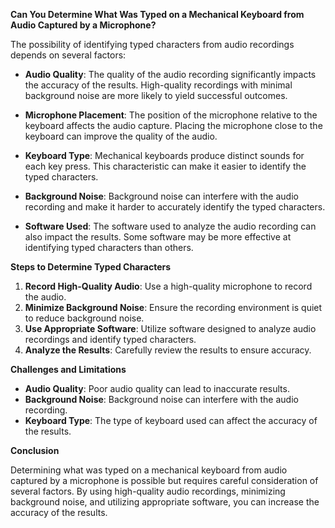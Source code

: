 **Can You Determine What Was Typed on a Mechanical Keyboard from Audio Captured by a Microphone?**

The possibility of identifying typed characters from audio recordings depends on several factors:

- **Audio Quality**: The quality of the audio recording significantly impacts the accuracy of the results. High-quality recordings with minimal background noise are more likely to yield successful outcomes.

- **Microphone Placement**: The position of the microphone relative to the keyboard affects the audio capture. Placing the microphone close to the keyboard can improve the quality of the audio.

- **Keyboard Type**: Mechanical keyboards produce distinct sounds for each key press. This characteristic can make it easier to identify the typed characters.

- **Background Noise**: Background noise can interfere with the audio recording and make it harder to accurately identify the typed characters.

- **Software Used**: The software used to analyze the audio recording can also impact the results. Some software may be more effective at identifying typed characters than others.

**Steps to Determine Typed Characters**

1.  **Record High-Quality Audio**: Use a high-quality microphone to record the audio.
2.  **Minimize Background Noise**: Ensure the recording environment is quiet to reduce background noise.
3.  **Use Appropriate Software**: Utilize software designed to analyze audio recordings and identify typed characters.
4.  **Analyze the Results**: Carefully review the results to ensure accuracy.

**Challenges and Limitations**

-   **Audio Quality**: Poor audio quality can lead to inaccurate results.
-   **Background Noise**: Background noise can interfere with the audio recording.
-   **Keyboard Type**: The type of keyboard used can affect the accuracy of the results.

**Conclusion**

Determining what was typed on a mechanical keyboard from audio captured by a microphone is possible but requires careful consideration of several factors. By using high-quality audio recordings, minimizing background noise, and utilizing appropriate software, you can increase the accuracy of the results.